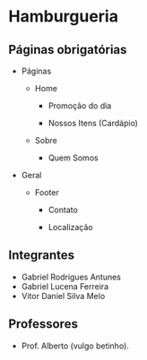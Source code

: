 # Hamburgueria

## Páginas obrigatórias

- Páginas

  - Home

    - Promoção do dia

    - Nossos Itens (Cardápio)

  - Sobre

    - Quem Somos

- Geral

  - Footer

    - Contato

    - Localização

## Integrantes

- Gabriel Rodrigues Antunes
- Gabriel Lucena Ferreira
- Vitor Daniel Silva Melo

## Professores

- Prof. Alberto (vulgo betinho).
